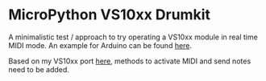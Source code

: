 # MicroPython VS10xx Drumkit

A minimalistic test / approach to try operating a VS10xx module in real time MIDI mode.
An example for Arduino can be found [here](https://gist.github.com/microtherion/2636608).

Based on my VS10xx port [here](https://github.com/KateiRen/vs10xx-micropython), methods to activate MIDI and send notes need to be added.
